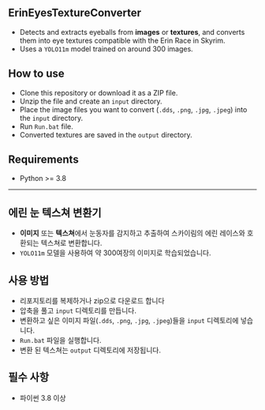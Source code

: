 ## ErinEyesTextureConverter
* Detects and extracts eyeballs from **images** or **textures**, and converts them into eye textures compatible with the Erin Race in Skyrim.
* Uses a `YOLO11m` model trained on around 300 images.

## How to use
* Clone this repository or download it as a ZIP file.
* Unzip the file and create an `input` directory.
* Place the image files you want to convert (`.dds`, `.png`, `.jpg`, `.jpeg`) into the `input` directory.
* Run `Run.bat` file.
* Converted textures are saved in the `output` directory.

## Requirements
* Python >= 3.8

---

## 에린 눈 텍스쳐 변환기
* **이미지** 또는 **텍스쳐**에서 눈동자를 감지하고 추출하여 스카이림의 에린 레이스와 호환되는 텍스쳐로 변환합니다.
* `YOLO11m` 모델을 사용하여 약 300여장의 이미지로 학습되었습니다.

## 사용 방법
* 리포지토리를 복제하거나 zip으로 다운로드 합니다
* 압축을 풀고 `input` 디렉토리를 만듭니다.
* 변환하고 싶은 이미지 파일(`.dds`, `.png`, `.jpg`, `.jpeg`)들을 `input` 디렉토리에 넣습니다.
* `Run.bat` 파일을 실행합니다.
* 변환 된 텍스쳐는 `output` 디렉토리에 저장됩니다.

## 필수 사항
* 파이썬 3.8 이상
